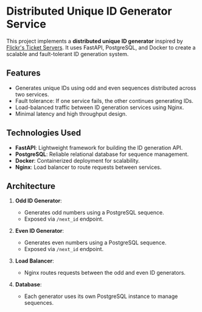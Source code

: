 # Distributed Unique ID Generator Service

This project implements a **distributed unique ID generator** inspired by [Flickr's Ticket Servers](https://code.flickr.net/2010/02/08/ticket-servers-distributed-unique-primary-keys-on-the-cheap/). It uses FastAPI, PostgreSQL, and Docker to create a scalable and fault-tolerant ID generation system.

## Features

- Generates unique IDs using odd and even sequences distributed across two services.
- Fault tolerance: If one service fails, the other continues generating IDs.
- Load-balanced traffic between ID generation services using Nginx.
- Minimal latency and high throughput design.

## Technologies Used

- **FastAPI**: Lightweight framework for building the ID generation API.
- **PostgreSQL**: Reliable relational database for sequence management.
- **Docker**: Containerized deployment for scalability.
- **Nginx**: Load balancer to route requests between services.

## Architecture

1. **Odd ID Generator**:
   - Generates odd numbers using a PostgreSQL sequence.
   - Exposed via `/next_id` endpoint.

2. **Even ID Generator**:
   - Generates even numbers using a PostgreSQL sequence.
   - Exposed via `/next_id` endpoint.

3. **Load Balancer**:
   - Nginx routes requests between the odd and even ID generators.

4. **Database**:
   - Each generator uses its own PostgreSQL instance to manage sequences.
